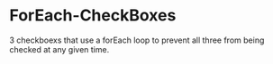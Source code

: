 # ForEach-CheckBoxes
3 checkboexs that use a forEach loop to prevent all three from being checked at any given time.
